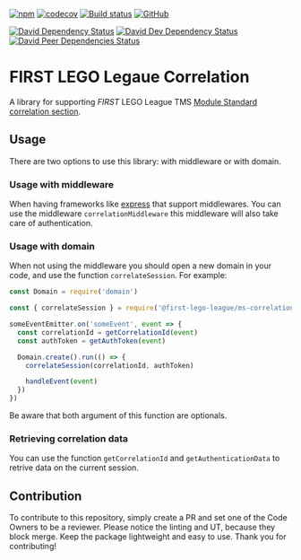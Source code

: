 [![npm](https://img.shields.io/npm/v/@first-lego-league/ms-correlation.svg)](https://www.npmjs.com/package/@first-lego-league/ms-correlation)
[![codecov](https://codecov.io/gh/FirstLegoLeague/ms-correlation/branch/master/graph/badge.svg)](https://codecov.io/gh/FirstLegoLeague/ms-correlation)
[![Build status](https://ci.appveyor.com/api/projects/status/65scfycp2uyg83ri/branch/master?svg=true)](https://ci.appveyor.com/project/2roy999/ms-correlation/branch/master)
[![GitHub](https://img.shields.io/github/license/FirstLegoLeague/ms-correlation.svg)](https://github.com/FirstLegoLeague/ms-correlation/blob/master/LICENSE)

[![David Dependency Status](https://david-dm.org/FirstLegoLeague/ms-correlation.svg)](https://david-dm.org/FirstLegoLeague/ms-correlation)
[![David Dev Dependency Status](https://david-dm.org/FirstLegoLeague/ms-correlation/dev-status.svg)](https://david-dm.org/FirstLegoLeague/ms-correlation#info=devDependencies)
[![David Peer Dependencies Status](https://david-dm.org/FirstLegoLeague/ms-correlation/peer-status.svg)](https://david-dm.org/FirstLegoLeague/ms-correlation?type=peer)

# FIRST LEGO Legaue Correlation
A library for supporting _FIRST_ LEGO League TMS [Module Standard correlation section](https://github.com/FirstLegoLeague/architecture/blob/master/module-standard/v1.0-SNAPSHOT.md#cross-module-correlations).

## Usage
There are two options to use this library: with middleware or with domain.

### Usage with middleware
When having frameworks like [express](https://www.express.com/) that
support middlewares. You can use the middleware
`correlationMiddleware` this middleware will also take care of
authentication.

### Usage with domain
When not using the middleware you should open a new domain in your
code, and use the function `correlateSession`. For example:
```js
const Domain = require('domain')

const { correlateSession } = require('@first-lego-league/ms-correlation')

someEventEmitter.on('someEvent', event => {
  const correlationId = getCorrelationId(event)
  const authToken = getAuthToken(event)

  Domain.create().run(() => {
    correlateSession(correlationId, authToken)

    handleEvent(event)
  })
})
```

Be aware that both argument of this function are optionals.

### Retrieving correlation data
You can use the function `getCorrelationId` and
`getAuthenticationData` to retrive data on the current session.

## Contribution
To contribute to this repository, simply create a PR and set one of the Code Owners to be a reviewer.
Please notice the linting and UT, because they block merge.
Keep the package lightweight and easy to use.
Thank you for contributing!
